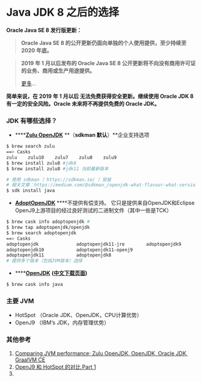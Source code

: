 # Java JDK 8 之后的选择

**Oracle Java SE 8 发行版更新：**

> **Oracle Java SE 8 的公开更新仍面向单独的个人使用提供，至少持续至 2020 年底。**

> **2019 年 1 月以后发布的 Oracle Java SE 8 公开更新将不向没有商用许可证的业务、商用或生产用途提供。**
>
> [更多](https://java.com/zh_CN/download/release_notice.jsp)...

**简单来说，在 2019 年 1 月以后 无法免费获得安全更新。继续使用 Oracle JDK 8 有一定的安全风险。Oracle 未来将不再提供免费的 Oracle JDK。**

### **JDK 有哪些选择？**

* \*\*\*\*[**Zulu OpenJDK**](https://cn.azul.com/downloads/zulu/) **（**sdkman 默认**）**企业支持选项

```bash
$ brew search zulu
==> Casks
zulu    zulu10    zulu7    zulu8    zulu9
$ brew install zulu8 #jdk8
$ brew install zulu8 #jdk11 当前最新版本

# 使用 sdkman（ https://sdkman.io/ ）安装
# 相关文章：https://medium.com/@sdkman_/openjdk-what-flavour-what-version-5fb4c3e8df81
$ sdk install java
```

* [**AdoptOpenJDK**](https://adoptopenjdk.net/) ****不提供有偿支持。 它只是提供来自OpenJDK和Eclipse OpenJ9上游项目的经过良好测试的二进制文件（其中一些是TCK）

```bash
$ brew cask info adoptopenjdk #
$ brew tap adoptopenjdk/openjdk
$ brew search adoptopenjdk
==> Casks
adoptopenjdk              adoptopenjdk11-jre        adoptopenjdk9
adoptopenjdk10            adoptopenjdk11-openj9
adoptopenjdk11            adoptopenjdk8
# 提供多个版本（包括JVM版本）选择
```

* \*\*\*\*[**OpenJDK**](https://jdk.java.net/) **\(**[**中文下载页面**](https://www.oracle.com/technetwork/cn/java/javase/downloads/index-jsp-138363-zhs.html)**\)**

```bash
$ brew cask info java
```

### 主要 JVM

* HotSpot （Oracle JDK、OpenJDK，CPU计算优势）
* OpenJ9 （IBM‘s JDK，内存管理优势）

### 其他参考

1. [Comparing JVM performance; Zulu OpenJDK, OpenJDK, Oracle JDK, GraalVM CE](https://technology.amis.nl/2018/11/23/comparing-jvm-performance-zulu-openjdk-openjdk-oracle-jdk-graalvm-ce/)
2. [OpenJ9 和 HotSpot 的对比 Part 1](https://www.oschina.net/translate/openj9-jvm-shootout)
3. 


